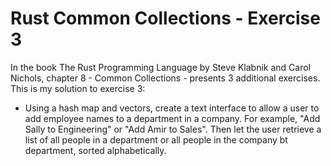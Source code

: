 # Rust Common Collections - Exercise 3

In the book The Rust Programming Language by Steve Klabnik and Carol Nichols,
chapter 8 - Common Collections - presents 3 additional exercises. This is my
solution to exercise 3:

* Using a hash map and vectors, create a text interface to allow a user to
add employee names to a department in a company. For example, "Add Sally to
Engineering" or "Add Amir to Sales". Then let the user retrieve a list of all
people in a department or all people in the company bt department, sorted
alphabetically.

